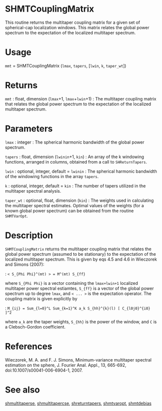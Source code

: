 # SHMTCouplingMatrix

This routine returns the multitaper coupling matrix for a given set of spherical-cap localization windows. This matrix relates the global power spectrum to the expectation of the localized multitaper spectrum.

# Usage

`mmt` = SHMTCouplingMatrix (`lmax`, `tapers`, [`lwin`, `k`, `taper_wt`])

# Returns

`mmt` : float, dimension (`lmax`+1, `lmax`+`lwin`+1)
:   The multitaper coupling matrix that relates the global power spectrum to the expectation of the localized multitaper spectrum.

# Parameters

`lmax` : integer
:   The spherical harmonic bandwidth of the global power spectrum.

`tapers` : float, dimension (`lwinin`+1, `kin`)
:   An array of the k windowing functions, arranged in columns, obtained from a call to `SHReturnTapers`. 

`lwin` : optional, integer, default = `lwinin`
:   The spherical harmonic bandwidth of the windowing functions in the array `tapers`.

`k` : optional, integer, default = `kin`
:   The number of tapers utilized in the multitaper spectral analysis.

`taper_wt` : optional, float, dimension (`kin`)
:   The weights used in calculating the multitaper spectral estimates. Optimal values of the weights (for a known global power spectrum) can be obtained from the routine `SHMTVarOpt`.

# Description

`SHMTCouplingMatrix` returns the multitaper coupling matrix that relates the global power spectrum (assumed to be stationary) to the expectation of the localized multitaper spectrum. This is given by eqs 4.5 and 4.6 in Wieczorek and Simons (2007):

:   `< S_{Phi Phi}^(mt) > = M^(mt) S_{ff}`

where `S_{Phi Phi}` is a vector containing the `lmax+lwin+1` localized multitaper power spectral estiamtes, `S_{ff}` is a vector of the global power spectrum up to degree `lmax`, and `< ... >` is the expectation operator. The coupling matrix is given explicitly by

:   `M_{ij} = Sum_{l=0}^L Sum_{k=1}^K a_k S_{hh}^{k}(l) [ C_{l0j0}^{i0} ]^2`

where `a_k` are the taper weights, `S_{hh}` is the power of the window, and `C` is a Clebsch-Gordon coefficient.

# References

Wieczorek, M. A. and F. J. Simons, Minimum-variance multitaper spectral estimation on the sphere, J. Fourier Anal. Appl., 13, 665-692, doi:10.1007/s00041-006-6904-1, 2007.

# See also

[shmultitaperse](pyshmultitaperse.html), [shmultitapercse](pyshmultitapercse.html), [shreturntapers](pyshreturntapers.html), [shmtvaropt](pyshmtvaropt.html), [shmtdebias](pyshmtdebias.html)
